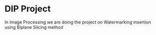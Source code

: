 # DIP Project

In Image Processing we are doing the project on Watermarking insertion using Biplane Slicing method
